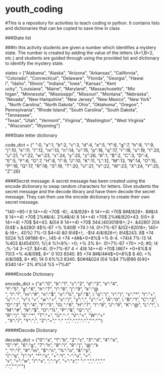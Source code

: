 # youth_coding
#This is a repository for activities to teach coding in python. It contains lists and dictionaries that can be copied to save time in class

###State list

###In this activity students are given a number which identifies a mystery state. The number is created by adding the value of the letters (A=1,B=2, etc.) and students are guided through using the provided list and dictionary to identify the mystery state.

states = ["Alabama",    "Alaska",       "Arizona",      "Arkansas",     "California",  \
 "Colorado",     "Connecticut",  "Delaware",     "Florida",      "Georgia",      "Hawai\
i",       "Idaho",        "Illinois",     "Indiana",      "Iowa", "Kansas",       "Kent\
ucky",     "Louisiana",    "Maine",        "Maryland",     "Massachusetts",        "Mic\
higan",     "Minnesota",    "Mississippi",  "Missouri",     "Montana",      "Nebraska",\
     "Nevada",       "New Hampshire",        "New Jersey",   "New Mexico",   "New York"\
,     "North Carolina",       "North Dakota", "Ohio", "Oklahoma",     "Oregon",       "\
Pennsylvania", "Rhode Island", "South Carolina",       "South Dakota", "Tennessee",    \
"Texas",        "Utah", "Vermont",      "Virginia",     "Washington",   "West Virginia"\
,        "Wisconsin",    "Wyoming"]

###State letter dictionary

code_dict = {" ":0,  "a":1,     "b":2,  "c":3,  "d":4,  "e":5,  "f":6,  "g":7,  "h":8,  "i":9,  "j":10, "k":11, "l":12, "m":13, "n":14, "o":15, "p":16, "q":17, "r":18, "s":19, "t":20, "u":21, "v":22, "w":23, "x":24, "y":25, "z":26, "A":1,  "B":2,  "C":3,  "D":4,  "E":5,  "F":6,  "G":7,  "H":8,  "I":9,  "J":10, "K":11, "L":12, "M":13, "N":14, "O":15, "P":16, "Q":17, "R":18, "S":19, "T":20, "U":21, "V":22, "W":23, "X":24, "Y":25, "Z":26}



####Secret message: A secret message has been created using the encode dictionary to swap random characters for letters. Give students the secret message and the decode library and have them decode the secret message. They can then use the encode dictionary to create their own secret message.

"140-+85-! 8 14++4) +70$ -6!;. 4/&!828+ 8 14++4) +70$ 8#&!828+. 8#&!4 8 14++4) +70$ 2%#&!4/. 2%#&!4/ 8 14++4) +70$ 2%#&!820+43. 5!0+ 8 14++4) +70$ $4+43. &0)4 8 14++4) +70$ 34$4. )403018!8+; 2%-$+. &4280! 204 0)4$'+ &4280! 4$%-67 +% 1)40@ +74 )-!4. 0!+7%-67 &)02+820!8+; 140+ &-)8+;. 4))%) 7%-!3 $4<4) &0 8!4$+!;. -$!4 4/&!828+!; 8!4$243. 8$ +74 5024 %5 0#186-8+;, )45-4 +74 +4#&+0+8%$ +% 6-4. +74)4 7%-!3 14 %$4 0$3 &)454)01!; %$!; %$4 %1<8%- >0; +% 3% 8+. 0!+7%-67 +70+ >0; #0; $%+ 14 %1<8%- 0+ 58)+ -$!4 ;%-')4 3-+27. $%> 8 14++4) +70$ $4<4). 0!+7%-67 $4<4) 8 %5+4$ 14++4) +70$ )867+ $%>. 85 +74 8#&!4#4$+0+8%$ 8 70)3 +% 4/&!08$, 8+' 0 103 8340. 85 +74 8#&!4#4$+0+8%$ 8 40; +% 4/&!08$, 8+ #0; 14 0 6%%3 8340. $0#4&024 0)4 %$4 7%$@8$6 6)40+ 8340 !4+' 3% #%)4 %5 +7%4!"


####Encode Dictionary

encode_dict = {"a":"0", "b":"1",        "c":"2",        "d":"3",        "e":"4",       \
 "f":"5",        "g":"6",        "h":"7",        "i":"8",        "j":"9",        "k":"@\
",        "l":"!",        "m":"#",        "n":"$",        "o":"%",        "p":"&",     \
   "q":"(",        "r":")",        "s":"*",        "t":"+",        "u":"-",        "v":\
"<",        "w":">",        "x":"/",        "y":";",        "z":"=",        "A":"0",   \
     "B":"1",        "C":"2",        "D":"3",        "E":"4",        "F":"5",        "G\
":"6",        "H":"7",        "I":"8",        "J":"9",        "K":"@",        "L":"!", \
       "M":"#",        "N":"$",        "O":"%",        "P":"&",        "Q":"(",        \
"R":")",        "S":"*",        "T":"+",        "U":"-",        "V":"<",        "W":">"\
,        "X":"/",        "Y":";",        "Z":"="," ":" ",",":",",".":".","'":"'"}

#####Decode Dictionary


decode_dict = {"0":"a", "1":"b",        "2":"c",        "3":"d",        "4":"e",       \
 "5":"f",        "6":"g",        "7":"h",        "8":"i",        "9":"j",        "@":"k\
",        "!":"l",        "#":"m",        "$":"n",        "%":"o",        "&":"p",     \
   "(":"q",        ")":"r",        "*":"s",        "+":"t",        "-":"u",        "<":\
"v",        ">":"w",        "/":"x",        ";":"y",        "=":"z"," ":" ",",":",","."\
:".","'":"'"}

